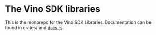 # The Vino SDK libraries

This is the monorepo for the Vino SDK Libraries. Documentation can be found in crates/ and [docs.rs](https://docs.rs/releases/search?query=vino-).
